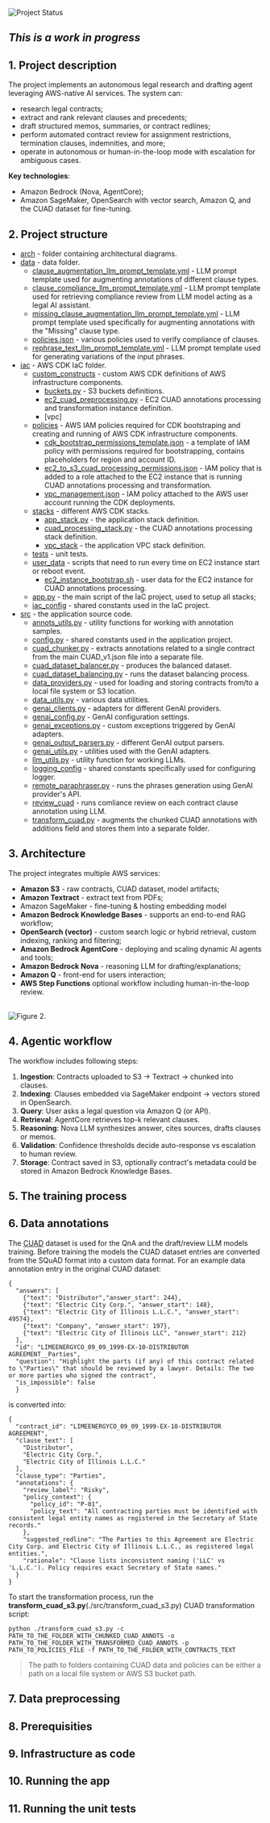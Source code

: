 ![Project Status](https://img.shields.io/badge/status-active-brightgreen)
## *This is a work in progress*

## 1. Project description
The project implements an autonomous legal research and drafting agent leveraging AWS-native AI services.
The system can:
* research legal contracts;
* extract and rank relevant clauses and precedents;
* draft structured memos, summaries, or contract redlines;
* perform automated contract review for assignment restrictions, termination clauses, indemnities, and more;
* operate in autonomous or human-in-the-loop mode with escalation for ambiguous cases.

**Key technologies**: 
  * Amazon Bedrock (Nova, AgentCore);
  * Amazon SageMaker, OpenSearch with vector search, Amazon Q, and the CUAD dataset for fine-tuning.

## 2. Project structure 

* [arch](./arch/) - folder containing architectural diagrams.
* [data](./data/) - data folder.
  * [clause_augmentation_llm_prompt_template.yml](./data/clause_augmentation_llm_prompt_template.yml) - LLM prompt template used for augmenting annotations of different clause types. 
  * [clause_compliance_llm_prompt_template.yml](./data/clause_compliance_llm_prompt_template.yml) - LLM prompt template used for retrieving compliance review from LLM model acting as a legal AI assistant.
  * [missing_clause_augmentation_llm_prompt_template.yml](./data/missing_clause_augmentation_llm_prompt_template.yml) - LLM prompt template used specifically for augmenting annotations with the "Missing" clause type. 
  * [policies.json](./data/policies.json) - various policies used to verify compliance of clauses.
  * [rephrase_text_llm_prompt_template.yml](./data/rephrase_text_llm_prompt_template.yml) - LLM prompt template used for generating variations of the input phrases. 
* [iac](./iac/) - AWS CDK IaC folder.
  * [custom_constructs](./iac/custom_constructs/) - custom AWS CDK definitions of AWS infrastructure components.
    * [buckets.py](./iac/custom_constructs/buckets.py) - S3 buckets definitions.
    * [ec2_cuad_preprocessing.py](./iac/custom_constructs/ec2_cuad_preprocessing.py) - EC2 CUAD annotations processing and transformation instance definition.
    * [vpc]
  * [policies](./iac/policies/) - AWS IAM policies required for CDK bootstraping and creating and running of AWS CDK infrastructure components.
    * [cdk_bootstrap_permissions_template.json](./iac/policies/cdk_bootstrap_permissions_template.json) - a template of IAM policy with permissions required for bootstrapping, contains placeholders for region and account ID.
    * [ec2_to_s3_cuad_processing_permissions.json](./iac/policies/ec2_to_s3_cuad_processing_permissions.json) - IAM policy that is added to a role attached to the EC2 instance that is running CUAD annotations processing and transformation.
    * [vpc_management.json](./iac/policies/vpc_management.json) - IAM policy attached to the AWS user account running the CDK deployments.
  * [stacks](./iac/stacks/) - different AWS CDK stacks.
    * [app_stack.py](./iac/stacks/app_stack.py) - the application stack definition.
    * [cuad_processing_stack.py](./iac/stacks/cuad_processing_stack.py) - the CUAD annotations processing stack definition.
    * [vpc_stack](./iac/stacks/vpc_stack.py) - the application VPC stack definition.
  * [tests](./iac/tests/) - unit tests.
  * [user_data](./iac/user_data/) - scripts that need to run every time on EC2 instance start or reboot event.
    * [ec2_instance_bootstrap.sh](./iac/user_data/ec2_instance_bootstrap.sh) - user data for the  EC2 instance for CUAD annotations processing.
  * [app.py](./iac/app.py) - the main script of the IaC project, used to setup all stacks;
  * [iac_config](./iac/iac_config.py) - shared constants used in the IaC project.
* [src](./src/) - the application source code.
  * [annots_utils.py](./src/annots_utils.py) - utility functions for working with annotation samples.
  * [config.py](./src/config.py) - shared constants used in the application project.
  * [cuad_chunker.py](./src/cuad_chunker.py) - extracts annotations related to a single contract from the main CUAD_v1.json file into a separate file.
  * [cuad_dataset_balancer.py](./src/cuad_dataset_balancer.py) - produces the balanced dataset.
  * [cuad_dataset_balancing.py](./src/cuad_dataset_balancing.py) - runs the dataset balancing process.
  * [data_providers.py](./src/data_provider.py) - used for loading and storing contracts from/to a local file system or S3 location.
  * [data_utils.py](./src/data_utils.py) - various data utilities.
  * [genai_clients.py](./src/genai_clients.py) - adapters for different GenAI providers.
  * [genai_config.py](./src/genai_config.py) - GenAI configuration settings.
  * [genai_exceptions.py](./src/genai_exceptions.py) - custom exceptions triggered by GenAI adapters.
  * [genai_output_parsers.py](./src/genai_output_parsers.py) - different GenAI output parsers.
  * [genai_utils.py](./src/genai_utils.py) - utilities used with the GenAI adapters.
  * [llm_utils.py](./src/llm_utils.py) - utility function for working LLMs.
  * [logging_config](./src/logging_config.py) - shared constants specifically used for configuring logger.
  * [remote_paraphraser.py](./src/remote_paraphraser.py) - runs the phrases generation using GenAI provider's API.
  * [review_cuad](./src/review_cuad.py) - runs comliance review on each contract clause annotation using LLM.
  * [transform_cuad.py](./src/transform_cuad.py) - augments the chunked CUAD annotations with additions field and stores them into a separate folder.

## 3. Architecture

The project integrates multiple AWS services:
* **Amazon S3** - raw contracts, CUAD dataset, model artifacts;
* **Amazon Textract** - extract text from PDFs;
* Amazon SageMaker - fine-tuning & hosting embedding model
* **Amazon Bedrock Knowledge Bases** - supports an end-to-end RAG workflow;
* **OpenSearch (vector)** - custom search logic or hybrid retrieval, custom indexing, ranking and filtering;
* **Amazon Bedrock AgentCore** - deploying and scaling dynamic AI agents and tools;
*  **Amazon Bedrock Nova** - reasoning LLM for drafting/explanations;
*  **Amazon Q** - front-end for users interaction;
* **AWS Step Functions**  optional workflow including human-in-the-loop review.

<br/>![Figure 2.](./arch/juristiq.png)

## 4. Agentic workflow

The workflow includes following steps:

1. **Ingestion**: Contracts uploaded to S3 → Textract → chunked into clauses.
2. **Indexing**: Clauses embedded via SageMaker endpoint → vectors stored in OpenSearch.
3. **Query**: User asks a legal question via Amazon Q (or API).
4. **Retrieval**: AgentCore retrieves top-k relevant clauses.
5. **Reasoning**: Nova LLM synthesizes answer, cites sources, drafts clauses or memos.
6. **Validation**: Confidence thresholds decide auto-response vs escalation to human review.
7. **Storage**: Contract saved in S3, optionally contract's metadata could be stored in Amazon Bedrock Knowledge Bases.

## 5. The training process

## 6. Data annotations

The [CUAD](https://www.atticusprojectai.org/cuad) dataset is used for the QnA and the draft/review LLM models training.
Before training the models the CUAD dataset entries are converted from the SQuAD format into a custom data format.
For an example data annotation entry in the original CUAD dataset:
```
{
  "answers": [
    {"text": "Distributor","answer_start": 244},
    {"text": "Electric City Corp.", "answer_start": 148},
    {"text": "Electric City of Illinois L.L.C.", "answer_start": 49574},
    {"text": "Company", "answer_start": 197},
    {"text": "Electric City of Illinois LLC", "answer_start": 212}
  ],
  "id": "LIMEENERGYCO_09_09_1999-EX-10-DISTRIBUTOR AGREEMENT__Parties",
  "question": "Highlight the parts (if any) of this contract related to \"Parties\" that should be reviewed by a lawyer. Details: The two or more parties who signed the contract",
  "is_impossible": false
  }
```
is converted into:
```
{
  "contract_id": "LIMEENERGYCO_09_09_1999-EX-10-DISTRIBUTOR AGREEMENT",
  "clause_text": [
    "Distributor",
    "Electric City Corp.",
    "Electric City of Illinois L.L.C."
  ],
  "clause_type": "Parties",
  "annotations": {
    "review_label": "Risky",
    "policy_context": {
      "policy_id": "P-01",
      "policy_text": "All contracting parties must be identified with consistent legal entity names as registered in the Secretary of State records."
    },
    "suggested_redline": "The Parties to this Agreement are Electric City Corp. and Electric City of Illinois L.L.C., as registered legal entities.",
    "rationale": "Clause lists inconsistent naming ('LLC' vs 'L.L.C.'). Policy requires exact Secretary of State names."
  }
}
```
To start the transformation process, run the **transform_cuad_s3.py**(./src/transform_cuad_s3.py) CUAD transformation script:
```
python ./transform_cuad_s3.py -c PATH_TO_THE_FOLDER_WITH_CHUNKED_CUAD_ANNOTS -o PATH_TO_THE_FOLDER_WITH_TRANSFORMED_CUAD_ANNOTS -p PATH_TO_POLICIES_FILE -f PATH_TO_THE_FOLDER_WITH_CONTRACTS_TEXT
```
> The path to folders containing CUAD data and policies can be either a path on a local file system or AWS S3 bucket path.

## 7. Data preprocessing

## 8. Prerequisities

## 9. Infrastructure as code

## 10. Running the app

## 11. Running the unit tests

